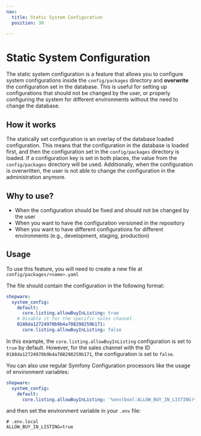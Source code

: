 ```yaml
---
nav:
  title: Static System Configuration
  position: 30

---
```


# Static System Configuration

The static system configuration is a feature that allows you to configure system configurations inside the `config/packages` directory and **overwrite** the configuration set in the database. This is useful for setting up configurations that should not be changed by the user, or properly configuring the system for different environments without the need to change the database.

## How it works

The statically set configuration is an overlay of the database loaded configuration. This means that the configuration in the database is loaded first, and then the configuration set in the `config/packages` directory is loaded. If a configuration key is set in both places, the value from the `config/packages` directory will be used. Additionally, when the configuration is overwritten, the user is not able to change the configuration in the administration anymore.

## Why to use?

- When the configuration should be fixed and should not be changed by the user
- When you want to have the configuration versioned in the repository
- When you want to have different configurations for different environments (e.g., development, staging, production)

## Usage

To use this feature, you will need to create a new file at `config/packages/<name>.yaml`

The file should contain the configuration in the following format:

```yaml
shopware:
  system_config:
    default:
      core.listing.allowBuyInListing: true
    # Disable it for the specific sales channel
    0188da12724970b9b4a708298259b171:
      core.listing.allowBuyInListing: false
```

In this example, the `core.listing.allowBuyInListing` configuration is set to `true` by default. However, for the sales channel with the ID `0188da12724970b9b4a708298259b171`, the configuration is set to `false`.

You can also use regular Symfony Configuration processors like the usage of environment variables:

```yaml
shopware:
  system_config:
    default:
      core.listing.allowBuyInListing: '%env(bool:ALLOW_BUY_IN_LISTING)%'
```

and then set the environment variable in your `.env` file:

```dotenv
# .env.local
ALLOW_BUY_IN_LISTING=true
```
